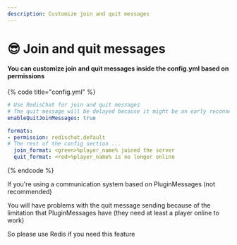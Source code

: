 ```yaml
---
description: Customize join and quit messages
---
```


# 😎 Join and quit messages

#### You can customize join and quit messages inside the config.yml based on permissions

{% code title="config.yml" %}
```yaml
# Use RedisChat for join and quit messages
# The quit message will be delayed because it might be an early reconnection to one of the servers using RedisChat
enableQuitJoinMessages: true

formats:
- permission: redischat.default
# The rest of the config section ...
  join_format: <green>%player_name% joined the server
  quit_format: <red>%player_name% is no longer online
```
{% endcode %}

If you're using a communication system based on PluginMessages (not recommended)

You will have problems with the quit message sending because of the limitation that PluginMessages have (they need at least a player online to work)

So please use Redis if you need this feature
